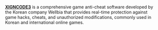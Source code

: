[**XIGNCODE3**](https://wellbia.com/) is a comprehensive game anti-cheat software developed by the Korean company Wellbia that provides real-time protection against game hacks, cheats, and unauthorized modifications, commonly used in Korean and international online games. 
